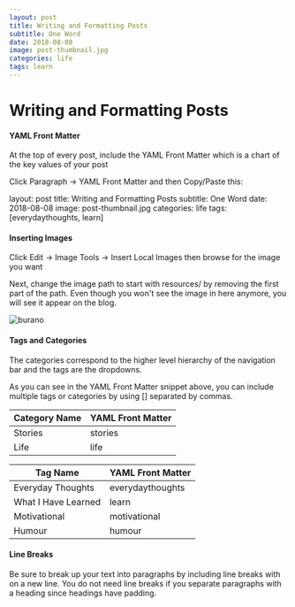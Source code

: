 ```yaml
---
layout: post
title: Writing and Formatting Posts
subtitle: One Word
date: 2018-08-08
image: post-thumbnail.jpg
categories: life
tags: learn
---
```


# Writing and Formatting Posts

#### YAML Front Matter

At the top of every post, include the YAML Front Matter which is a chart of the key values of your post

Click Paragraph -> YAML Front Matter and then Copy/Paste this:

layout: post
title: Writing and Formatting Posts
subtitle: One Word
date: 2018-08-08
image: post-thumbnail.jpg
categories: life
tags: [everydaythoughts, learn]

#### Inserting Images

Click Edit -> Image Tools -> Insert Local Images then browse for the image you want

Next, change the image path to start with resources/ by removing the first part of the path. Even though you won't see the image in here anymore, you will see it appear on the blog.

![burano](resources\images\polaroids\post-thumbnail\burano.jpg)

#### Tags and Categories

The categories correspond to the higher level hierarchy of the navigation bar and the tags are the dropdowns.

As you can see in the YAML Front Matter snippet above, you can include multiple tags or categories by using [] separated by commas.

| Category Name | YAML Front Matter |
| ------------- | ----------------- |
| Stories       | stories           |
| Life          | life              |

| Tag Name            | YAML Front Matter |
| ------------------- | ----------------- |
| Everyday Thoughts   | everydaythoughts  |
| What I Have Learned | learn             |
| Motivational        | motivational      |
| Humour              | humour            |

#### Line Breaks

Be sure to break up your text into paragraphs by including line breaks with <br/> on a new line.
You do not need line breaks if you separate paragraphs with a heading since headings have padding.

